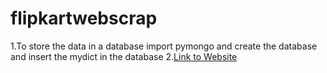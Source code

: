 # flipkartwebscrap
1.To store the data in a database import pymongo and create the database and insert the mydict in the database
2.<a href="https://github.com/2003souvik/flipkartwebscrap">Link to Website</a>
